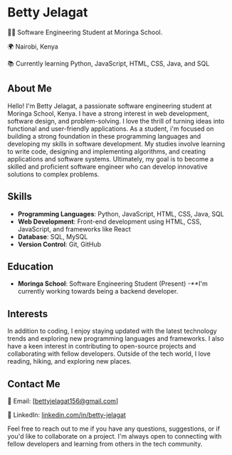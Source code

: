 # Betty Jelagat

👩‍💻 Software Engineering Student at Moringa School.

🌍 Nairobi, Kenya

📚 Currently learning Python, JavaScript, HTML, CSS, Java, and SQL

## About Me

Hello! I'm Betty Jelagat, a passionate software engineering student at Moringa School, Kenya. I have a strong interest in web development, software design, and problem-solving. I love the thrill of turning ideas into functional and user-friendly applications. As a student, i'm focused on building a strong foundation in these programming languages and developing my skills in software development. My studies involve learning to write code, designing and implementing algorithms, and creating applications and software systems. Ultimately, my goal is to become a skilled and proficient software engineer who can develop innovative solutions to complex problems.

## Skills

- **Programming Languages**: Python, JavaScript, HTML, CSS, Java, SQL
- **Web Development**: Front-end development using HTML, CSS, JavaScript, and frameworks like React
- **Database**: SQL, MySQL
- **Version Control**: Git, GitHub

## Education

- **Moringa School**: Software Engineering Student (Present)
-**I'm currently working towards being a backend developer.
## Interests

In addition to coding, I enjoy staying updated with the latest technology trends and exploring new programming languages and frameworks. I also have a keen interest in contributing to open-source projects and collaborating with fellow developers. Outside of the tech world, I love reading, hiking, and exploring new places.

## Contact Me

📧 Email: [bettyjelagat156@gmail.com]

🔗 LinkedIn: [linkedin.com/in/betty-jelagat](https://www.linkedin.com/in/betty-jelagat)

Feel free to reach out to me if you have any questions, suggestions, or if you'd like to collaborate on a project. I'm always open to connecting with fellow developers and learning from others in the tech community.
